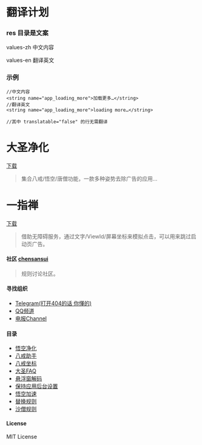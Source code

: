 # 翻译计划
### res 目录是文案
values-zh 中文内容  

values-en 翻译英文  

### 示例
```
//中文内容  
<string name="app_loading_more">加载更多…</string>   
//翻译英文  
<string name="app_loading_more">loading more…</string>

//其中 translatable="false" 的行无需翻译
```


# 大圣净化
[下载](https://estar.lanzouo.com/s/DaMagisk)

> 集合八戒/悟空/唐僧功能，一款多种姿势去除广告的应用...

# 一指禅 
[下载](https://estar.lanzouo.com/s/OneMagisk)

> 借助无障碍服务，通过文字/ViewId/屏幕坐标来模拟点击，可以用来跳过启动页广告。


#### 社区 [chensansui](https://www.chensansui.com/)
> 规则讨论社区。


#### 寻找组织
- [Telegram(打开404的话 你懂的)](https://t.me/joinchat/BLuH808gFtJ03aqPlzXEaQ)
- [QQ频道](https://qun.qq.com/qqweb/qunpro/share?_wv=3&_wwv=128&inviteCode=1b14h3&from=246610&biz=ka)
- [电报Channel](https://t.me/xad_fire)

#### 目录
- [悟空净化](https://github.com/jdlingyu/ad-wars/wiki/00-悟空净化)
- [八戒助手](https://github.com/jdlingyu/ad-wars/wiki/01-八戒助手)
- [八戒坐标](https://github.com/jdlingyu/ad-wars/wiki/02-八戒坐标)
- [大圣FAQ](https://github.com/jdlingyu/ad-wars/wiki/03-大圣FAQ)
- [悬浮窗解码](https://github.com/jdlingyu/ad-wars/wiki/08-悬浮窗解码)
- [保持应用后台设置](https://github.com/jdlingyu/ad-wars/wiki/09-保持应用后台设置)
- [悟空加速](https://github.com/jdlingyu/ad-wars/wiki/11-悟空加速)
- [替换规则](https://github.com/jdlingyu/ad-wars/wiki/21-广告文件替换)
- [沙僧规则](https://github.com/jdlingyu/ad-wars/wiki/31-沙僧代理)

#### License
MIT License
